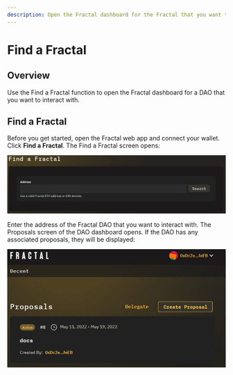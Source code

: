 ```yaml
---
description: Open the Fractal dashboard for the Fractal that you want to interact with.
---
```


# Find a Fractal

## Overview

Use the Find a Fractal function to open the Fractal dashboard for a DAO that you want to interact with.

## Find a Fractal

Before you get started, open the Fractal web app and connect your wallet. Click **Find a Fractal**. The Find a Fractal screen opens:

![](../../.gitbook/assets/find-a-fractal.jpg)

Enter the address of the Fractal DAO that you want to interact with. The Proposals screen of the DAO dashboard opens. If the DAO has any associated proposals, they will be displayed:

![](../../.gitbook/assets/find-a-fractal-dashboard.jpg)
